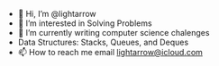 - 👋 Hi, I’m @lightarrow
- 👀 I’m interested in Solving Problems
- 🌱 I’m currently writing computer science chalenges
-  Data Structures: Stacks, Queues, and Deques
- 📫 How to reach me email lightarrow@icloud.com

<!---
lightarrow/lightarrow is a ✨ special ✨ repository because its `README.md` (this file) appears on your GitHub profile.
You can click the Preview link to take a look at your changes.
--->
